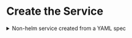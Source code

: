 # Create the Service

<details><summary>Non-helm service created from a YAML spec</summary>



## Deploy

<details><summary>Deploy the service with kubectl</summary>

### Inspect the YAML

<details><summary>Inspect the YAML</summary>


Let's take a look at the YAML file that we'll be using to deploy the service:

```bash
cat /root/catpics.yaml
```{{exec}}
</details>

### Deploy the YAML

<details><summary>Deploy the YAML</summary>

```bash
kubectl apply -f /root/catpics.yaml
```{{exec}}

This will create a PersistentVolumeClaim and a Deployment for our Nginx service.

  <details><summary>check</summary>

  ### Check that the service is listening


```bash
curl localhost:80
```{{exec}}
  </details>


## Copy Cat Pictures

Next, let's copy some cat pictures into the Nginx container. For the sake of this demo, assume that the cat pictures have already been downloaded to a directory on the host.



```bash
# Find the name of the Nginx pod
POD_NAME=$(kubectl get pods -l app=nginx -o jsonpath="{.items[0].metadata.name}")
```{{exec}}

```bash
# Copy cat pictures into the pod
kubectl cp /root/cats/* $POD_NAME:/usr/share/nginx/html/slideshow
```{{exec}}

## Expose the Service

Now, let's expose the service so that you can access it from your browser:

```bash
kubectl port-forward --address 0.0.0.0 service/nginx-service 80:80 &
```{{exec}}
</details>

<details><summary>3</summary>

Explore the service in your browser:

<details><summary>Check that nginx is running</summary>

[Welcome to NGINX]({{TRAFFIC_HOST1_80}})
</details>

<details><summary>View the "service"</summary>
[Cat Pics]({{TRAFFIC_HOST1_80}}/slideshow)
</details>
</details>

</details>